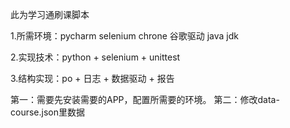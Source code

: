 此为学习通刷课脚本

1.所需环境：pycharm
         selenium
         chrone
         谷歌驱动
         java jdk

2.实现技术：python + selenium + unittest

3.结构实现：po + 日志 + 数据驱动 + 报告

第一：需要先安装需要的APP，配置所需要的环境。
第二：修改data-course.json里数据
